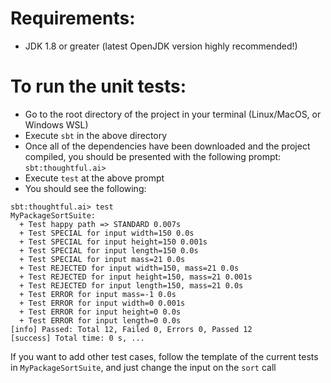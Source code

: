 

# Requirements:
- JDK 1.8 or greater (latest OpenJDK version highly recommended!)

# To run the unit tests:
- Go to the root directory of the project in your terminal (Linux/MacOS, or Windows WSL)
- Execute `sbt` in the above directory 
- Once all of the dependencies have been downloaded and the project compiled, you should be presented with the following prompt: `sbt:thoughtful.ai>`
- Execute `test` at the above prompt
- You should see the following: 
``` 
sbt:thoughtful.ai> test
MyPackageSortSuite:
  + Test happy path => STANDARD 0.007s
  + Test SPECIAL for input width=150 0.0s
  + Test SPECIAL for input height=150 0.001s
  + Test SPECIAL for input length=150 0.0s
  + Test SPECIAL for input mass=21 0.0s
  + Test REJECTED for input width=150, mass=21 0.0s
  + Test REJECTED for input height=150, mass=21 0.001s
  + Test REJECTED for input length=150, mass=21 0.0s
  + Test ERROR for input mass=-1 0.0s
  + Test ERROR for input width=0 0.001s
  + Test ERROR for input height=0 0.0s
  + Test ERROR for input length=0 0.0s
[info] Passed: Total 12, Failed 0, Errors 0, Passed 12
[success] Total time: 0 s, ...
```

If you want to add other test cases, follow the template of the current tests in `MyPackageSortSuite`, and just change the input on the `sort` call